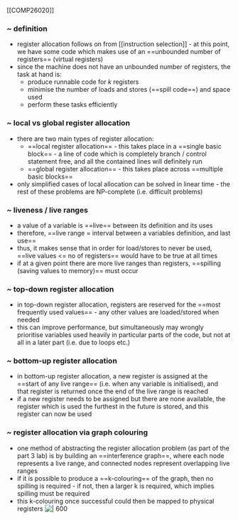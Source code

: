 [[COMP26020]]

### ~ definition
- register allocation follows on from [[instruction selection]] - at this point, we have some code which makes use of an ==unbounded number of registers== (virtual registers)
- since the machine does not have an unbounded number of registers, the task at hand is:
	- produce runnable code for $k$ registers
	- minimise the number of loads and stores (==spill code==) and space used
	- perform these tasks efficiently

### ~ local vs global register allocation
- there are two main types of register allocation:
	- ==local register allocation== - this takes place in a ==single basic block== - a line of code which is completely branch / control statement free, and all the contained lines will definitely run
	- ==global register allocation== - this takes place across ==multiple basic blocks==
- only simplified cases of local allocation can be solved in linear time - the rest of these problems are NP-complete (i.e. difficult problems)

### ~ liveness / live ranges
- a value of a variable is ==live== between its definition and its uses
- therefore, ==live range = interval between a variables definition, and last use==
- thus, it makes sense that in order for load/stores to never be used, ==live values <= no of registers== would have to be true at all times
- if at a given point there are more live ranges than registers, ==spilling (saving values to memory)== must occur

### ~ top-down register allocation
- in top-down register allocation, registers are reserved for the ==most frequently used values== - any other values are loaded/stored when needed
- this can improve performance, but simultaneously may wrongly prioritise variables used heavily in particular parts of the code, but not at all in a later part (i.e. due to loops etc.)

### ~ bottom-up register allocation
- in bottom-up register allocation, a new register is assigned at the ==start of any live range== (i.e. when any variable is initialised), and that register is returned once the end of the live range is reached
- if a new register needs to be assigned but there are none available, the register which is used the furthest in the future is stored, and this register can now be used

### ~ register allocation via graph colouring
- one method of abstracting the register allocation problem (as part of the part 3 lab) is by building an ==interference graph==, where each node represents a live range, and connected nodes represent overlapping live ranges
- if it is possible to produce a ==k-colouring== of the graph, then no spilling is required - if not, then a larger k is required, which implies spilling must be required
- this k-colouring once successful could then be mapped to physical registers
![ | 600](https://i.imgur.com/a4FbREe.png)

